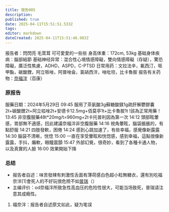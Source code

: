 ```yaml
---
title: 报告005
description: 
published: true
date: 2025-04-11T15:51:51.533Z
tags: 
editor: markdown
dateCreated: 2025-04-11T15:51:46.983Z
---
```


报告者：閃閃亮 毛茸茸 可可愛愛的一些些
身高体重：172cm, 53kg
基础身体疾病：腦部結節
基础神经异常：混合性心境情感障礙，雙向情感障礙（存疑），驚恐障礙，廣泛性焦慮，ADHD，ASPD，C-PTSD
日常用药：文拉法辛，氟西汀，哌甲酯，碳酸鋰，阿立哌唑，阿普唑侖，氯硝西泮，唑吡坦，比卡魯胺
报告有关药物：[奈福泮](/NFP/)（百康）

### 原报告
服藥日期：2024年5月29日
09:45 服用了茶氨酸3g蘇糖酸鎂1g疏肝解鬱膠囊2t+碳酸鋰2t+阿立呱唑2t+安德卡12.5mg+佰莫亭1t+比卡魯胺1t  !該為正常用藥！
13:45 非空腹服藥48t*20mg/t=960mg+2t卡托普利因為第一次
14:12 頭部眩暈感，胃部無不適感，囙此建議奈福泮非空腹服藥
14:16 視角暈眩，腦袋脹脹的，有點舒服
14:21 四肢發軟，困倦
14:24 感到心跳加速了，有些幸福，感覺像新露露
14:30 腦袋不清晰，恍惚
15:00 一直在享受暈眩和恍惚感，感到幸福，這點很像新露露，手抖，癱軟，眼瞳震顫
15:47 外部幻覺，很奇妙，看到了各種卡通人物，以及真實的人臉
16:00 效果開始下降

### 总结
- 报告者自述：味苦發辣有刺激性舌面有薄荷感白色超小粒無糖衣，還有別吃福奈泮[1]會死人的不好玩很危險不如[普瑞](/PR80/)（）
- 主编评价：od奈福泮所致急性高血压的危险性很大，可能当场致死，普瑞请注意其成瘾性。

1.	福奈泮：报告者自述原文如此，疑为笔误

